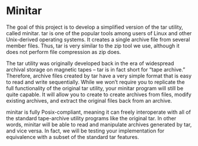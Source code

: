 # Minitar

The goal of this project is to develop a simplified version of the tar utility, called minitar. tar is one of the popular tools among users of Linux and other Unix-derived operating systems. It creates a single archive file from several member files. Thus, tar is very similar to the zip tool we use, although it does not perform file compression as zip does.

The tar utility was originally developed back in the era of widespread archival storage on magnetic tapes – tar is in fact short for “tape archive.” Therefore, archive files created by tar have a very simple format that is easy to read and write sequentially. While we won’t require you to replicate the full functionality of the original tar utility, your minitar program will still be quite capable. It will allow you to create to create archives from files, modify existing archives, and extract the original files back from an archive.

minitar is fully Posix-compliant, meaning it can freely interoperate with all of the standard tape-archive utility programs like the original tar. In other words, minitar will be able to read and manipulate archives generated by tar, and vice versa. In fact, we will be testing your implementation for equivalence with a subset of the standard tar features.
